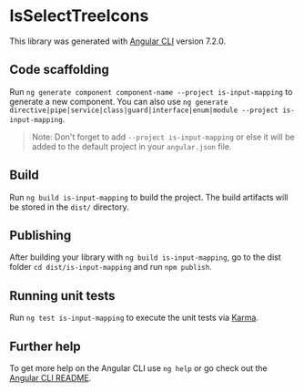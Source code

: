 # IsSelectTreeIcons

This library was generated with [Angular CLI](https://github.com/angular/angular-cli) version 7.2.0.

## Code scaffolding

Run `ng generate component component-name --project is-input-mapping` to generate a new component. You can also use `ng generate directive|pipe|service|class|guard|interface|enum|module --project is-input-mapping`.
> Note: Don't forget to add `--project is-input-mapping` or else it will be added to the default project in your `angular.json` file. 

## Build

Run `ng build is-input-mapping` to build the project. The build artifacts will be stored in the `dist/` directory.

## Publishing

After building your library with `ng build is-input-mapping`, go to the dist folder `cd dist/is-input-mapping` and run `npm publish`.

## Running unit tests

Run `ng test is-input-mapping` to execute the unit tests via [Karma](https://karma-runner.github.io).

## Further help

To get more help on the Angular CLI use `ng help` or go check out the [Angular CLI README](https://github.com/angular/angular-cli/blob/master/README.md).
